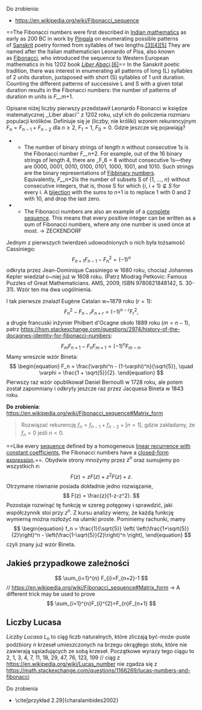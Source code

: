 Do zrobienia:
- https://en.wikipedia.org/wiki/Fibonacci_sequence

==The Fibonacci numbers were first described in [Indian mathematics](https://en.wikipedia.org/wiki/Indian_mathematics "Indian mathematics") as early as 200 BC in work by [Pingala](https://en.wikipedia.org/wiki/Pingala "Pingala") on enumerating possible patterns of [Sanskrit](https://en.wikipedia.org/wiki/Sanskrit "Sanskrit") poetry formed from syllables of two lengths.[[3]](https://en.wikipedia.org/wiki/Fibonacci_sequence#cite_note-GlobalScience-3)[[4]](https://en.wikipedia.org/wiki/Fibonacci_sequence#cite_note-HistoriaMathematica-4)[[5]](https://en.wikipedia.org/wiki/Fibonacci_sequence#cite_note-Donald_Knuth_2006_50-5) They are named after the Italian mathematician Leonardo of Pisa, also known as [Fibonacci](https://en.wikipedia.org/wiki/Fibonacci "Fibonacci"), who introduced the sequence to Western European mathematics in his 1202 book _[Liber Abaci](https://en.wikipedia.org/wiki/Liber_Abaci "Liber Abaci")_.[[6]](https://en.wikipedia.org/wiki/Fibonacci_sequence#cite_note-FOOTNOTESigler2002404%E2%80%9305-6)== In the Sanskrit poetic tradition, there was interest in enumerating all patterns of long (L) syllables of 2 units duration, juxtaposed with short (S) syllables of 1 unit duration. Counting the different patterns of successive L and S with a given total duration results in the Fibonacci numbers: the number of patterns of duration m units is _F__m_+1.

Opisane niżej liczby pierwszy przedstawił Leonardo Fibonacci w księdze matematycznej ,,Liber abaci'' z 1202 roku, użył ich do policzenia rozmiaru populacji królików. Definiuje się je (liczby, nie króliki) wzorem rekurencyjnym $F_n = F_{n-1} + F_{n-2}$ dla $n \ge 2$, $F_1 = 1$, $F_0 = 0$. Gdzie jeszcze się pojawiają?
- - The number of binary strings of length n without consecutive 1s is the Fibonacci number _F__n_+2. For example, out of the 16 binary strings of length 4, there are _F_6 = 8 without consecutive 1s—they are 0000, 0001, 0010, 0100, 0101, 1000, 1001, and 1010. Such strings are the binary representations of [Fibbinary numbers](https://en.wikipedia.org/wiki/Fibbinary_number "Fibbinary number"). Equivalently, _F__n_+2is the number of subsets S of {1, ..., _n_} without consecutive integers, that is, those S for which {_i_, _i_ + 1} ⊈ _S_ for every i. A [bijection](https://en.wikipedia.org/wiki/Bijection "Bijection") with the sums to _n_+1 is to replace 1 with 0 and 2 with 10, and drop the last zero.
- - The Fibonacci numbers are also an example of a [complete sequence](https://en.wikipedia.org/wiki/Complete_sequence "Complete sequence"). This means that every positive integer can be written as a sum of Fibonacci numbers, where any one number is used once at most. -> ZECKENDORF

Jednym z pierwszych twierdzeń udowodnionych o nich była tożsamość Cassiniego:
$$ 
\begin{equation}
F_{n+1}F_{n-1} - F_n^2 = (-1)^n
\end{equation}
$$
odkryta przez Jean-Dominique Cassiniego w 1680 roku, chociaż Johannes Kepler wiedział o~niej już w 1608 roku. (Patrz Miodrag Petkovic: Famous Puzzles of Great Mathematicians. AMS, 2009, ISBN 9780821848142, S. 30-31). Wzór ten ma dwa uogólnienia.

I tak pierwsze znalazł Eugène Catalan w~1879 roku ($r = 1$):
$$
\begin{equation}
F_n^2 - F_{n-r}F_{n+r} = (-1)^{n-r} F_r^2,
\end{equation}
$$
a drugie francuski inżynier Philbert d'Ocagne około 1889 roku ($m = n-1$), patrz https://hsm.stackexchange.com/questions/2974/history-of-the-docagnes-identity-for-fibonacci-numbers:
$$
\begin{equation}
F_mF_{n+1} - F_n F_{m+1} = (-1)^n F_{m-n}.
\end{equation}
$$
Mamy wreszcie wzór Bineta:
$$
\begin{equation}
F_n = \frac{\varphi^n - (1-\varphi)^n}{\sqrt{5}}, \quad \varphi = \frac{1 + \sqrt{5}}{2}.
\end{equation}
$$
Pierwszy raz wzór opublikował Daniel Bernoulli w 1728 roku, ale potem został zapomniany i odkryty jeszcze raz przez Jacquesa Bineta w 1843 roku.

**Do zrobienia**: https://en.wikipedia.org/wiki/Fibonacci_sequence#Matrix_form

> Rozwiązać rekurencję $f_n = f_{n-1} + f_{n-2} + [n = 1]$, gdzie zakładamy, że $f_n = 0$ jeśli $n < 0$.

==Like every [sequence](https://en.wikipedia.org/wiki/Sequence "Sequence") defined by a homogeneous [linear recurrence with constant coefficients](https://en.wikipedia.org/wiki/Linear_recurrence_with_constant_coefficients "Linear recurrence with constant coefficients"), the Fibonacci numbers have a [closed-form expression](https://en.wikipedia.org/wiki/Closed-form_expression "Closed-form expression").==. Obydwie strony mnożymy przez $z^n$ oraz sumujemy po wszystkich $n$:
$$
F(z) = z F(z) + z^2 F(z) + z.
$$
Otrzymane równanie posiada dokładnie jedno rozwiązanie,
$$
F(z) = \frac{z}{1-z-z^2}.
$$
Pozostaje rozwinąć tę funkcję w szereg potęgowy i sprawdzić, jaki współczynnik stoi przy $z^n$. Z kursu analizy wiemy, że każdą funkcję wymierną można rozłożyć na ułamki proste. Pominiemy rachunki, mamy
$$
\begin{equation}
f_n = \frac{1}{\sqrt{5}} \left( \left(\frac{1+\sqrt{5}}{2}\right)^n - \left(\frac{1-\sqrt{5}}{2}\right)^n \right),
\end{equation}
$$
czyli znany już wzór Bineta.

## Jakieś przypadkowe zależności
$$
\sum_{i=1}^{n} F_{i}=F_{n+2}-1
$$
// https://en.wikipedia.org/wiki/Fibonacci_sequence#Matrix_form -> A different trick may be used to prove
$$
\sum_{i=1}^{n}F_{i}^{2}=F_{n}F_{n+1}
$$
## Liczby Lucasa
*Liczby Lucasa* $L_n$ to ciąg liczb naturalnych, które zliczają być-może-puste podzbiory $n$ krzeseł umieszczonych na brzegu okrągłego stołu, które nie zawierają sąsiadujących ze sobą krzeseł. Początkowe wyrazy tego ciągu to 2, 1, 3, 4, 7, 11, 18, 29, 47, 76, 123, 199
// ciąg z https://en.wikipedia.org/wiki/Lucas_number nie zgadza się z https://math.stackexchange.com/questions/1166269/lucas-numbers-and-fibonacci

Do zrobienia
- \cite[przykład 2.29]{charalambides2002}